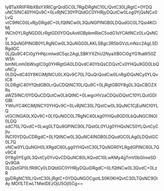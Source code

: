 IyBTaXRlIFRlbXBsYXRlCgrQrdGC0L7RgiDRgNC10L/QvtC30LjRgtC+0YDQ
uNC5INC40YHQv9C+0LvRjNC30YPQtdGC0YHRjyDQutCw0Log0YjQsNCx0LvQ
vtC9INC00LvRjyDRgdC+0LfQtNCw0L3QuNGPINGB0LDQudGC0L7Qsi4KCiMj
INCh0YLRgNGD0LrRgtGD0YDQsAotIGBpbmRleC5odG1sYCAtINCz0LvQsNCy
0L3QsNGPINGB0YLRgNCw0L3QuNGG0LAKLSBgc3R5bGVzLmNzc2AgLSDRgdGC
0LjQu9C4Ci0gYHNjcmlwdC5qc2AgLSBKYXZhU2NyaXB0Ci0gYG1haW50ZW5h
bmNlLmh0bWxgIC0g0YHRgtGA0LDQvdC40YbQsCDQvtCx0YHQu9GD0LbQuNCy
0LDQvdC40Y8KCiMjINCU0LXQv9C70L7QuQrQodCw0LnRgiDQsNCy0YLQvtC8
0LDRgtC40YfQtdGB0LrQuCDQtNC10L/Qu9C+0LjRgtGB0Y8g0L3QsCBOZXRs
aWZ5INC/0YDQuCDQutCw0LbQtNC+0LwgcHVzaCDQsiDQstC10YLQutGDIGBt
YWluYC4KCiMjINCY0YHQv9C+0LvRjNC30L7QstCw0L3QuNC1CjEuINCt0YLQ
vtGCINGA0LXQv9C+0LfQuNGC0L7RgNC40Lkg0YHQu9GD0LbQuNGCINGI0LDQ
sdC70L7QvdC+0Lwg0LTQu9GPINC90L7QstGL0YUg0YHQsNC50YLQvtCyCjIu
INCf0YDQuCDRgdC+0LfQtNCw0L3QuNC4INGB0LDQudGC0LAg0LDQstGC0L7Q
vNCw0YLQuNGH0LXRgdC60Lgg0YHQvtC30LTQsNGR0YLRgdGPINC60L7Qv9C4
0Y8g0YEg0L3QvtCy0YvQvCDQuNC80LXQvdC10LwKMy4gTmV0bGlmeSDQv9GA
0LjQstGP0LfRi9Cy0LDQtdGC0YHRjyDQuiDRgdC+0LfQtNCw0L3QvdC+0LzR
gyDRgNC10L/QvtC30LjRgtC+0YDQuNGOCgotLS0K0KHQvtC30LTQsNC9OiAy
MDI1LTEwLTMwIDEzOjU5OjI5Cg==
